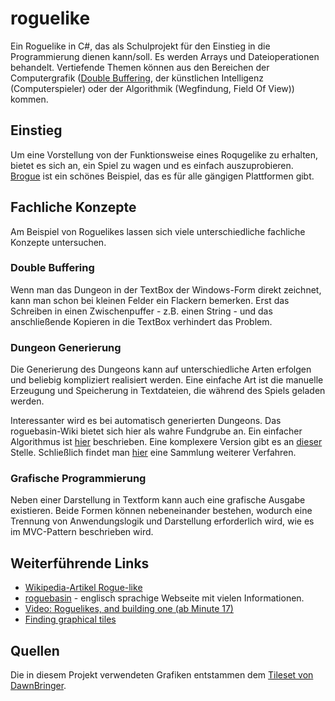 roguelike
=========

Ein Roguelike in C#, das als Schulprojekt für den Einstieg in die Programmierung
dienen kann/soll. Es werden Arrays und Dateioperationen behandelt. Vertiefende
Themen können aus den Bereichen der Computergrafik ([Double
Buffering](https://de.wikipedia.org/wiki/Doppelpufferung), der künstlichen
Intelligenz (Computerspieler) oder der Algorithmik (Wegfindung, Field Of View))
kommen.

Einstieg
--------

Um eine Vorstellung von der Funktionsweise eines Roqugelike zu erhalten, bietet
es sich an, ein Spiel zu wagen und es einfach auszuprobieren.
[Brogue](https://sites.google.com/site/broguegame/) ist ein schönes Beispiel,
das es für alle gängigen Plattformen gibt.

Fachliche Konzepte
------------------

Am Beispiel von Roguelikes lassen sich viele unterschiedliche fachliche Konzepte
untersuchen. 

### Double Buffering

Wenn man das Dungeon in der TextBox der Windows-Form direkt zeichnet, kann man
schon bei kleinen Felder ein Flackern bemerken. Erst das Schreiben in einen
Zwischenpuffer - z.B. einen String - und das anschließende Kopieren in die
TextBox verhindert das Problem.

### Dungeon Generierung

Die Generierung des Dungeons kann auf unterschiedliche Arten erfolgen und
beliebig kompliziert realisiert werden. Eine einfache Art ist die manuelle
Erzeugung und Speicherung in Textdateien, die während des Spiels geladen werden.

Interessanter wird es bei automatisch generierten Dungeons. Das roguebasin-Wiki
bietet sich hier als wahre Fundgrube an. Ein einfacher Algorithmus ist
[hier](http://www.roguebasin.com/index.php?title=Maze_Generation) beschrieben.
Eine komplexere Version gibt es an
[dieser](http://www.roguebasin.com/index.php?title=Dungeon-Building_Algorithm)
Stelle. Schließlich findet man
[hier](http://www.roguebasin.com/index.php?title=Dynamically_Sized_Maze) eine
Sammlung weiterer Verfahren. 

### Grafische Programmierung

Neben einer Darstellung in Textform kann auch eine grafische Ausgabe existieren.
Beide Formen können nebeneinander bestehen, wodurch eine Trennung von
Anwendungslogik und Darstellung erforderlich wird, wie es im MVC-Pattern
beschrieben wird.


Weiterführende Links
--------------------

* [Wikipedia-Artikel Rogue-like](https://de.wikipedia.org/wiki/Rogue-like)
* [roguebasin](http://www.roguebasin.com/) - englisch sprachige Webseite mit
vielen Informationen.
* [Video: Roguelikes, and building one (ab Minute
17)](http://media.ccc.de/browse/congress/2014/31c3_-_6579_-_en_-_saal_g_-_201412291245_-_lightning_talks_day_3_-_theresa.html)
* [Finding graphical tiles](http://www.roguebasin.com/index.php?title=Finding_graphical_tiles)


Quellen
-------

Die in diesem Projekt verwendeten Grafiken entstammen dem [Tileset von
DawnBringer](http://opengameart.org/content/16x16-dawnhack-roguelike-tileset).


